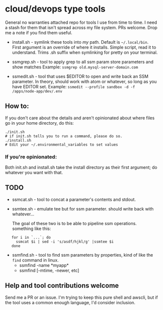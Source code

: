 # cloud/devops type tools

General no warranties attached repo for tools I use from time to time. I need a stash for them that isn't spread across my file system. PRs welcome.  Drop me a note if you find them useful.

 - install.sh - symlink these tools into _my_ path.  Default is `~/.local/bin`. First argument is an override of where it installs.  Simple script, read it to understand.  Trims .sh suffix when symlinking for pretty on your terminal.

 - ssmgrep.sh - tool to apply grep to all ssm param store parameters and show matches
   Example: `ssmgrep old.mysql-server-domain.com`

 - ssmedit.sh - tool that uses $EDITOR to open and write back an SSM parameter.  In theory, should work with atom or whatever, so long as you have EDITOR set.
   Example: `ssmedit --profile sandbox -d -f /apps/node-app/dev/.env`

## How to:

If you don't care about the details and aren't opinionated about where files go in your home directory, do this:
```
./init.sh
# if init.sh tells you to run a command, please do so.
./install.sh
# Edit your ~/.environmental_variables to set values
```

### If you're opinionated:

Both init.sh and install.sh take the install directory as their first argument; do whatever you want with that.




## TODO

 - ssmcat.sh - tool to concat a parameter's contents and stdout.

 - ssmtee.sh - emulate tee but for ssm parameter.
   should write back with whatever...

   The goal of these two is to be able to pipeline ssm operations.
  something like this:
  ```
     for i in `...`; do
       ssmcat $i | sed -i 's/asdf/hjkl/g' |ssmtee $i
     done
   ```

 - ssmfind.sh - tool to find ssm parameters by properties, kind of like the `find` command in linux.
   - ssmfind -name \*myapp\*
   - ssmfind [-mtime, -newer, etc]
## Help and tool contributions welcome
Send me a PR or an issue.
I'm trying to keep this pure shell and awscli, but if the tool uses a common enough language, I'd consider inclusion.
